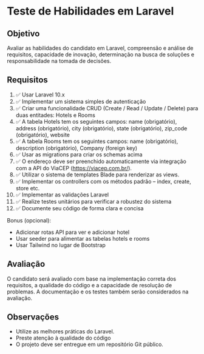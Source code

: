 # Teste de Habilidades em Laravel

## Objetivo
Avaliar as habilidades do candidato em Laravel, compreensão e análise de requisitos, capacidade de inovação, determinação na busca de soluções e responsabilidade na tomada de decisões.

## Requisitos
1. ✅ Usar Laravel 10.x
1. ✅ Implementar um sistema simples de autenticação
1. ✅ Criar uma funcionalidade CRUD (Create / Read / Update / Delete) para duas entitades: Hotels e Rooms
1. ✅ A tabela Hotels tem os seguintes campos: name (obrigatório), address (obrigatório), city (obrigatório), state (obrigatório), zip_code (obrigatório), website
1. ✅ A tabela Rooms tem os seguintes campos: name (obrigatório), description (obrigatório), Company (foreign key)
1. ✅ Usar as migrations para criar os schemas acima
1. ✅ O endereço deve ser preenchido automaticamente via integração com a API do ViaCEP (https://viacep.com.br/).
1. ✅ Utilizar o sistema de templates Blade para renderizar as views.
1. ✅ Implementar os controllers com os métodos padrão – index, create, store etc.
1. ✅ Implementar as validações Laravel
1. ✅ Realize testes unitários para verificar a robustez do sistema
1. ✅ Documente seu código de forma clara e concisa

Bonus (opcional):

- Adicionar rotas API para ver e adicionar hotel
- Usar seeder para alimentar as tabelas hotels e rooms
- Usar Tailwind no lugar de Bootstrap

## Avaliação
O candidato será avaliado com base na implementação correta dos requisitos, a qualidade do código e a capacidade de resolução de problemas. A documentação e os testes também serão considerados na avaliação.

## Observações
- Utilize as melhores práticas do Laravel.
- Preste atenção à qualidade do código
- O projeto deve ser entregue em um repositório Git público.
